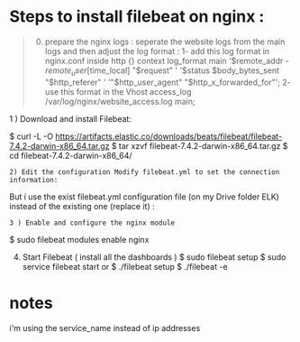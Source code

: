 

# Steps to install filebeat on nginx :

> 0) prepare the nginx logs :
seperate the website logs from the main logs and then adjust the log format : 
1- add this log format in nginx.conf inside http {} context 
    log_format  main  '$remote_addr - $remote_user [$time_local] "$request" '
                      '$status $body_bytes_sent "$http_referer" '
                      '"$http_user_agent" "$http_x_forwarded_for"';
2- use this format in the Vhost 
  access_log /var/log/nginx/website_access.log main;



1 ) Download and install Filebeat:

 $ curl -L -O https://artifacts.elastic.co/downloads/beats/filebeat/filebeat-7.4.2-darwin-x86_64.tar.gz
$ tar xzvf filebeat-7.4.2-darwin-x86_64.tar.gz
$ cd filebeat-7.4.2-darwin-x86_64/
 

    2) Edit the configuration Modify filebeat.yml to set the connection information:
 

But i  use the exist filebeat.yml configuration file (on my Drive folder ELK) instead of the existing one (replace it) :

    3 ) Enable and configure the nginx module
 
 $ sudo filebeat modules enable nginx

   4) Start Filebeat ( install all the dashboards )
         $  sudo filebeat setup
         $  sudo service filebeat start
         or
    $ ./filebeat setup
    $ ./filebeat -e
 





# notes
i'm using the service_name instead of ip addresses

